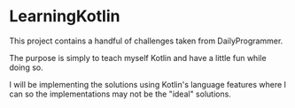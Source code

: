 # LearningKotlin

This project contains a handful of challenges taken from DailyProgrammer.

The purpose is simply to teach myself Kotlin and have a little fun while doing so.

I will be implementing the solutions using Kotlin's language features where I can so the implementations may not be the "ideal" solutions.
